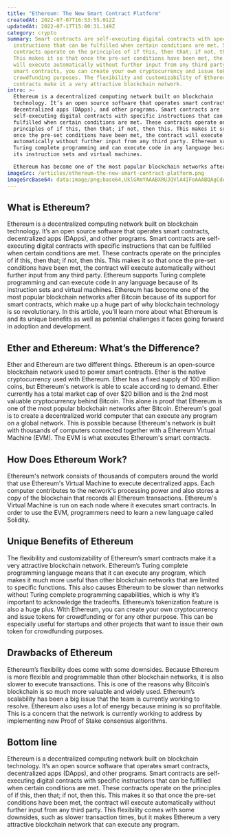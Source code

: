 ```yaml
---
title: "Ethereum: The New Smart Contract Platform"
createdAt: 2022-07-07T16:53:55.012Z
updatedAt: 2022-07-17T15:00:31.149Z
category: crypto
summary: Smart contracts are self-executing digital contracts with specific
  instructions that can be fulfilled when certain conditions are met. Smart
  contracts operate on the principles of if this, then that; if not, then this.
  This makes it so that once the pre-set conditions have been met, the contract
  will execute automatically without further input from any third party. With
  smart contracts, you can create your own cryptocurrency and issue tokens for
  crowdfunding purposes. The flexibility and customizability of Ethereum’s smart
  contracts make it a very attractive blockchain network.
intro: >-
  Ethereum is a decentralized computing network built on blockchain
  technology. It’s an open source software that operates smart contracts,
  decentralized apps (DApps), and other programs. Smart contracts are
  self-executing digital contracts with specific instructions that can be
  fulfilled when certain conditions are met. These contracts operate on the
  principles of if this, then that; if not, then this. This makes it so that
  once the pre-set conditions have been met, the contract will execute
  automatically without further input from any third party. Ethereum supports
  Turing complete programming and can execute code in any language because of
  its instruction sets and virtual machines. 

  Ethereum has become one of the most popular blockchain networks after Bitcoin because of its support for smart contracts, which make up a huge part of why blockchain technology is so revolutionary. In this article, you’ll learn more about what Ethereum is and its unique benefits as well as potential challenges it faces going forward in adoption and development.
imageSrc: /articles/ethereum-the-new-smart-contract-platform.png
imageSrcBase64: data:image/png;base64,UklGRmYAAABXRUJQVlA4IFoAAABQAgCdASoKAAoAAUAmJYwC7AEfbncvXXLUxgAA/v2EYTDdp/j6Rn2R2s+LmDrrOhgSsc3NqY8R/FHnoPYsa/xeIiqmUUaq/RMvAZwY3eyzv6OTK9SoLwqAAAA=
---
```


## What is Ethereum?

Ethereum is a decentralized computing network built on blockchain technology. It’s an open source software that operates smart contracts, decentralized apps (DApps), and other programs. Smart contracts are self-executing digital contracts with specific instructions that can be fulfilled when certain conditions are met. These contracts operate on the principles of if this, then that; if not, then this. This makes it so that once the pre-set conditions have been met, the contract will execute automatically without further input from any third party. Ethereum supports Turing complete programming and can execute code in any language because of its instruction sets and virtual machines.
Ethereum has become one of the most popular blockchain networks after Bitcoin because of its support for smart contracts, which make up a huge part of why blockchain technology is so revolutionary. In this article, you’ll learn more about what Ethereum is and its unique benefits as well as potential challenges it faces going forward in adoption and development.

## Ether and Ethereum: What’s the Difference?

Ether and Ethereum are two different things. Ethereum is an open-source blockchain network used to power smart contracts. Ether is the native cryptocurrency used with Ethereum. Ether has a fixed supply of 100 million coins, but Ethereum's network is able to scale according to demand. Ether currently has a total market cap of over $20 billion and is the 2nd most valuable cryptocurrency behind Bitcoin. This alone is proof that Ethereum is one of the most popular blockchain networks after Bitcoin.
Ethereum's goal is to create a decentralized world computer that can execute any program on a global network. This is possible because Ethereum's network is built with thousands of computers connected together with a Ethereum Virtual Machine (EVM). The EVM is what executes Ethereum's smart contracts.

## How Does Ethereum Work?

Ethereum's network consists of thousands of computers around the world that use Ethereum's Virtual Machine to execute decentralized apps. Each computer contributes to the network's processing power and also stores a copy of the blockchain that records all Ethereum transactions.
Ethereum's Virtual Machine is run on each node where it executes smart contracts. In order to use the EVM, programmers need to learn a new language called Solidity.

## Unique Benefits of Ethereum

The flexibility and customizability of Ethereum’s smart contracts make it a very attractive blockchain network. Ethereum’s Turing complete programming language means that it can execute any program, which makes it much more useful than other blockchain networks that are limited to specific functions. This also causes Ethereum to be slower than networks without Turing complete programming capabilities, which is why it’s important to acknowledge the tradeoffs.
Ethereum’s tokenization feature is also a huge plus. With Ethereum, you can create your own cryptocurrency and issue tokens for crowdfunding or for any other purpose. This can be especially useful for startups and other projects that want to issue their own token for crowdfunding purposes.

## Drawbacks of Ethereum

Ethereum’s flexibility does come with some downsides. Because Ethereum is more flexible and programmable than other blockchain networks, it is also slower to execute transactions. This is one of the reasons why Bitcoin’s blockchain is so much more valuable and widely used. Ethereum’s scalability has been a big issue that the team is currently working to resolve.
Ethereum also uses a lot of energy because mining is so profitable. This is a concern that the network is currently working to address by implementing new Proof of Stake consensus algorithms.

## Bottom line

Ethereum is a decentralized computing network built on blockchain technology. It’s an open source software that operates smart contracts, decentralized apps (DApps), and other programs. Smart contracts are self-executing digital contracts with specific instructions that can be fulfilled when certain conditions are met. These contracts operate on the principles of if this, then that; if not, then this. This makes it so that once the pre-set conditions have been met, the contract will execute automatically without further input from any third party.
This flexibility comes with some downsides, such as slower transaction times, but it makes Ethereum a very attractive blockchain network that can execute any program.
